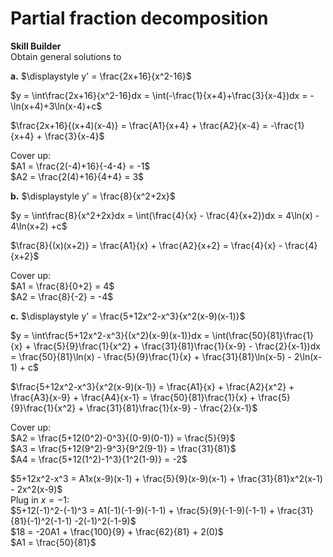 # Partial fraction decomposition
**Skill Builder**\
Obtain general solutions to

**a.** $\displaystyle y' = \frac{2x+16}{x^2-16}$

$y = \int\frac{2x+16}{x^2-16}dx = \int(-\frac{1}{x+4}+\frac{3}{x-4})dx = -\ln(x+4)+3\ln(x-4)+c$

$\frac{2x+16}{(x+4)(x-4)} = \frac{A1}{x+4} + \frac{A2}{x-4} = -\frac{1}{x+4} + \frac{3}{x-4}$

Cover up:\
$A1 = \frac{2(-4)+16}{-4-4} = -1$\
$A2 = \frac{2(4)+16}{4+4} = 3$

**b.** $\displaystyle y' = \frac{8}{x^2+2x}$

$y = \int\frac{8}{x^2+2x}dx = \int(\frac{4}{x} - \frac{4}{x+2})dx = 4\ln(x) - 4\ln(x+2) +c$

$\frac{8}{(x)(x+2)} = \frac{A1}{x} + \frac{A2}{x+2} = \frac{4}{x} - \frac{4}{x+2}$

Cover up:\
$A1 = \frac{8}{0+2} = 4$\
$A2 = \frac{8}{-2} = -4$

**c.** $\displaystyle y' = \frac{5+12x^2-x^3}{x^2(x-9)(x-1)}$

$y = \int\frac{5+12x^2-x^3}{(x^2)(x-9)(x-1)}dx = \int(\frac{50}{81}\frac{1}{x} + \frac{5}{9}\frac{1}{x^2} + \frac{31}{81}\frac{1}{x-9} - \frac{2}{x-1})dx = \frac{50}{81}\ln(x) - \frac{5}{9}\frac{1}{x} + \frac{31}{81}\ln(x-5) - 2\ln(x-1) + c$

$\frac{5+12x^2-x^3}{x^2(x-9)(x-1)} = \frac{A1}{x} + \frac{A2}{x^2} + \frac{A3}{x-9} + \frac{A4}{x-1} = \frac{50}{81}\frac{1}{x} + \frac{5}{9}\frac{1}{x^2} + \frac{31}{81}\frac{1}{x-9} - \frac{2}{x-1}$

Cover up:\
$A2 = \frac{5+12(0^2)-0^3}{(0-9)(0-1)} = \frac{5}{9}$\
$A3 = \frac{5+12(9^2)-9^3}{9^2(9-1)} = \frac{31}{81}$\
$A4 = \frac{5+12(1^2)-1^3}{1^2(1-9)} = -2$

$5+12x^2-x^3 = A1x(x-9)(x-1) + \frac{5}{9}(x-9)(x-1) + \frac{31}{81}x^2(x-1) - 2x^2(x-9)$\
Plug in $x = -1$:\
$5+12(-1)^2-(-1)^3 = A1(-1)(-1-9)(-1-1) + \frac{5}{9}(-1-9)(-1-1) + \frac{31}{81}(-1)^2(-1-1) -2(-1)^2(-1-9)$\
$18 = -20A1 + \frac{100}{9} + \frac{62}{81} + 2(0)$\
$A1 = \frac{50}{81}$